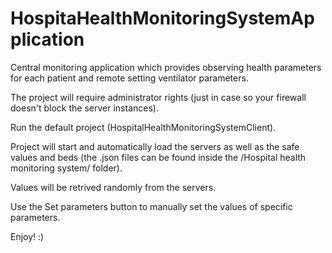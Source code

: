 # HospitaHealthMonitoringSystemApplication
Central monitoring application which provides observing health parameters for each patient and remote setting ventilator parameters.

The project will require administrator rights (just in case so your firewall doesn't block the server instances).

Run the default project (HospitalHealthMonitoringSystemClient).

Project will start and automatically load the servers as well as the safe values and beds (the .json files can be found inside the /Hospital health monitoring system/ folder).

Values will be retrived randomly from the servers.

Use the Set parameters button to manually set the values of specific parameters.


Enjoy! :)

